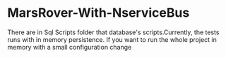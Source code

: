 # MarsRover-With-NserviceBus

There are in Sql Scripts folder that database's scripts.Currently, the tests runs with in memory persistence. 
If you want to run the whole project in memory with a small configuration change
